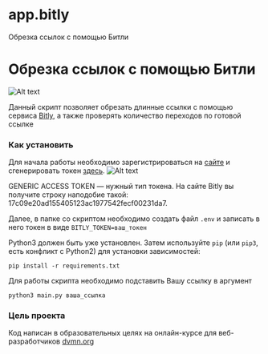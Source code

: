 # app.bitly
Обрезка ссылок с помощью Битли
# Обрезка ссылок с помощью Битли

![Alt text](https://i.pinimg.com/736x/c8/d6/1f/c8d61fa204a337e714106643a0bb80c0.jpg)


Данный скрипт позволяет обрезать длинные ссылки с помощью сервиса [Bitly](https://app.bitly.com/), а также проверять количество переходов по готовой ссылке

### Как установить

Для начала работы необходимо зарегистрироваться на [сайте](https://app.bitly.com/bbt2/) и сгенерировать токен [здесь](https://app.bitly.com/settings/apps/).
![Alt text](https://i.postimg.cc/xjyZQjQc/bitlit-2.png)

GENERIC ACCESS TOKEN — нужный тип токена. На сайте Bitly вы получите строку наподобие такой: 17c09e20ad155405123ac1977542fecf00231da7.

Далее, в папке со скриптом необходимо создать файл `.env` и записать в него токен в виде `BITLY_TOKEN=ваш_токен`

Python3 должен быть уже установлен. 
Затем используйте `pip` (или `pip3`, есть конфликт с Python2) для установки зависимостей:
```
pip install -r requirements.txt
```
Для работы скрипта необходимо подставить Вашу ссылку в аргумент
```
python3 main.py ваша_ссылка
```
### Цель проекта

Код написан в образовательных целях на онлайн-курсе для веб-разработчиков [dvmn.org](https://dvmn.org/)
